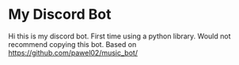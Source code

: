 # My Discord Bot

Hi this is my discord bot. First time using a python library. Would not recommend copying this bot. Based on https://github.com/pawel02/music_bot/
